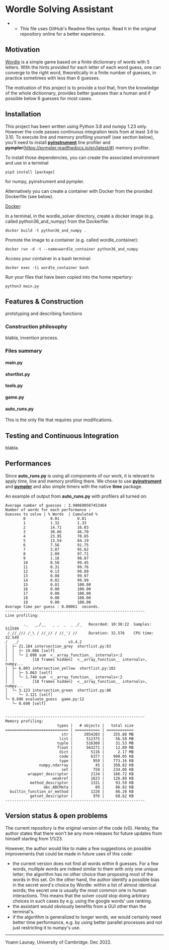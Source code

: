 #  Wordle Solving Assistant #

* * This file uses GitHub's Readme files syntax. Read it in the original repository online for a better experience.

## Motivation

[Wordle](https://wordlegame.org/uk) is a simple game based on a finite dictionnary of words with 5 letters. With the hints provided for each letter of each word guess, one can converge to the right word, theoretically in a finite number of guesses, in practice sometimes with less than 6 guesses.

The motivation of this project is to provide a tool that, from the knowledge of the whole dictionnary, provides better guesses than a human and if possible below 6 guesses for most cases.

## Installation

This project has been written using Python 3.8 and numpy 1.23 only. However the code passes continuous integration tests from at least 3.6 to 3.10. To execute line and memory profiling yourself (see section below), you'll need to install [**pyinstrument**](https://github.com/joerick/pyinstrument) line profiler and **pympler**(https://pympler.readthedocs.io/en/latest/#) memory profiler.

To install those dependencies, you can create the associated environment and use in a terminal
```
pip3 install [package]
```
for numpy, pyinstrument and pympler.

Alternatively you can create a container with Docker from the provided Dockerfile (see below).

[Docker](https://www.docker.com/get-started/):

In a terminal, in the wordle_solver directory, create a docker image (e.g. called python36_and_numpy) from the Dockerfile:
```
docker build -t python36_and_numpy . 
```
Promote the image to a container (e.g. called wordle_container):
```
docker run -d -t --name=wordle_container python36_and_numpy 
```
Access your container in a bash terminal:
```
docker exec -ti wordle_container bash
```
Run your files that have been copied into the home repertory:
```
python3 main.py
```

## Features & Construction

prototyping and describing functions
### Construction philosophy
blabla, invention process.

### Files summary

#### main.py 
#### shortlist.py
#### tools.py
#### game.py
#### auto_runs.py
This is the only file that requires your modifications.

## Testing and Continuous Integration
blabla.

## Performances
Since **auto_runs.py** is using all components of our work, it is relevant to apply time, line and memory profiling there. We chose to use [**pyinstrument**](https://github.com/joerick/pyinstrument) and [**pympler**](https://pympler.readthedocs.io/en/latest/#) and also simple timers with the native **time** package.

An example of output from **auto_runs.py** with profilers all turned on:
```
Average number of guesses : 3.980690507453464
Number of words for each performance :
Guesses to solve | % Words  | Cumulated %
        0           0.01        0.01
        1           1.32        1.33
        2           14.71       16.03
        3           30.66       46.70
        4           23.95       70.65
        5           13.54       84.19
        6           7.56        91.75
        7           3.87        95.62
        8           2.09        97.71
        9           1.16        98.87
        10          0.58        99.45
        11          0.31        99.76
        12          0.13        99.89
        13          0.08        99.97
        14          0.02        99.99
        15          0.01        100.00
        16          0.00        100.00
        17          0.00        100.00
        18          0.00        100.00
        19          0.00        100.00
Average time per guess : 0.00061  seconds.
--------------------------------------------------------------
Line profiling:

  _     ._   __/__   _ _  _  _ _/_   Recorded: 10:38:22  Samples:  511599
 /_//_/// /_\ / //_// / //_'/ //     Duration: 32.576    CPU time: 32.549
/   _/                      v3.4.2
│  ├─ 21.184 intersection_grey  shortlist.py:63
│  │  ├─ 19.086 [self]
│  │  └─ 2.098 sum  <__array_function__ internals>:2
│  │        [18 frames hidden]  <__array_function__ internals>, numpy...
│  ├─ 6.803 intersection_yellow  shortlist.py:102
│  │  ├─ 5.063 [self]
│  │  └─ 1.740 sum  <__array_function__ internals>:2
│  │        [18 frames hidden]  <__array_function__ internals>, numpy...
│  └─ 3.123 intersection_green  shortlist.py:86
│     └─ 3.121 [self]
└─ 0.696 evaluate_guess  game.py:12
   └─ 0.690 [self]


--------------------------------------------------------------
Memory profiling:
                       types |   # objects |   total size
============================ | =========== | ============
                         str |     2054203 |    255.88 MB
                        list |      512375 |     56.58 MB
                       tuple |      516360 |     31.53 MB
                       float |      563271 |     12.89 MB
                        dict |        5116 |      2.17 MB
                        code |        6377 |    900.05 KB
                        type |         959 |    773.16 KB
               numpy.ndarray |          45 |    358.82 KB
                         set |         750 |    234.06 KB
          wrapper_descriptor |        2134 |    166.72 KB
                     weakref |        1623 |    126.80 KB
           method_descriptor |        1331 |     93.59 KB
                 abc.ABCMeta |          89 |     86.82 KB
  builtin_function_or_method |        1226 |     86.20 KB
           getset_descriptor |         976 |     68.62 KB
--------------------------------------------------------------
```
## Version status & open problems
The current repository is the original version of the code (v0). Hereby, the author states that there won't be any more releases for future updates from himself starting from 1/1/23. 

However, the author would like to make a few suggestions on possible improvements that could be made in future uses of this code:
- the current version does not find all words within 6 guesses. For a few words, multiple words are indeed similar to them with only one unique letter; the algorithm has no other choice than proposing most of the words in this set. On the other hand, the author identify a possible bias in the secret word's choice by Wordle: within a list of almost identical words; the secret one is usually the most common one in human interactions. This means that the solver could stop doing arbitrary choices in such cases by e.g. using the google words' use ranking.
- the assistant would obviously benefits from a GUI other than the terminal's.
- if the algorithm is generalized to longer words, we would certainly need better time performance, e.g. by using better parallel processes and not just restricting it to numpy's use.
--------------------------------------------------------------------------------

Yoann Launay, University of Cambridge.
Dec 2022.

